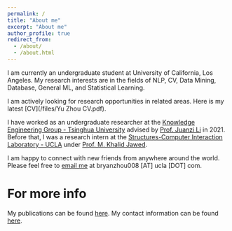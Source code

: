 ```yaml
---
permalink: /
title: "About me"
excerpt: "About me"
author_profile: true
redirect_from: 
  - /about/
  - /about.html
---
```


I am currently an undergraduate student at University of California, Los Angeles. My research interests are in the fields of NLP, CV, Data Mining, Database, General ML, and Statistical Learning.


I am actively looking for research opportunities in related areas. Here is my latest [CV](/files/Yu Zhou CV.pdf).


I have worked as an undergraduate researcher at the [Knowledge Engineering Group - Tsinghua University](https://keg.cs.tsinghua.edu.cn/) advised by [Prof. Juanzi Li](http://keg.cs.tsinghua.edu.cn/persons/ljz/) in 2021. Before that, I was a research intern at the [Structures-Computer Interaction Laboratory - UCLA](https://structures.computer/) under [Prof. M. Khalid Jawed](http://www.khalidjawed.com/). 


I am happy to connect with new friends from anywhere around the world. Please feel free to [email me](mailto:admin@cloudhadoop.com) at bryanzhou008 [AT] ucla [DOT] com.

<!-- News
======
 -->

For more info
======
My publications can be found [here](/publications).
My contact information can be found [here](/contact).
